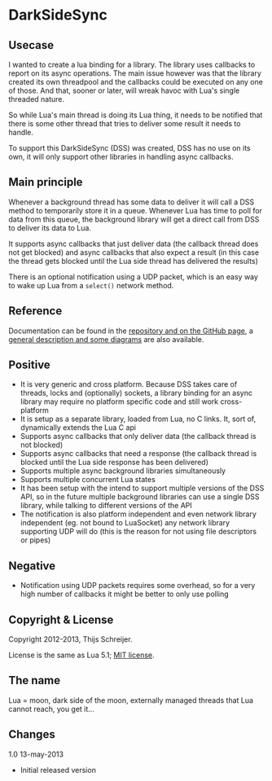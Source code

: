 DarkSideSync
============

Usecase
-------
I wanted to create a lua binding for a library. The library uses callbacks to report on its async operations. The main issue however was that the library created its own threadpool and the callbacks could be executed on any one of those. And that, sooner or later, will wreak havoc with Lua's single threaded nature.

So while Lua's main thread is doing its Lua thing, it needs to be notified that there is some other thread that tries to deliver some result it needs to handle. 

To support this DarkSideSync (DSS) was created, DSS has no use on its own, it will only support other libraries in handling async callbacks.

Main principle
--------------
Whenever a background thread has some data to deliver it will call a DSS method to temporarily store it in a queue. Whenever Lua has time to poll for data from this queue, the background library will get a direct call from DSS to deliver its data to Lua.

It supports async callbacks that just deliver data (the callback thread does not get blocked) and async callbacks that also expect a result (in this case the thread gets blocked until the Lua side thread has delivered the results)

There is an optional notification using a UDP packet, which is an easy way to wake up Lua from a `select()` network method.

Reference
---------
Documentation can be found in the [repository and on the GitHub page](http://tieske.github.com/DarkSideSync), a [general description and some diagrams](http://tieske.github.com/DarkSideSync/background_worker_lib_spec_0v4.pdf) are also available.

Positive
--------

- It is very generic and cross platform. Because DSS takes care of threads, locks and (optionally) sockets, a library binding for an async library may require no platform specific code and still work cross-platform
- It is setup as a separate library, loaded from Lua, no C links. It, sort of, dynamically extends the Lua C api
- Supports async callbacks that only deliver data (the callback thread is not blocked)
- Supports async callbacks that need a response (the callback thread is blocked until the Lua side response has been delivered)
- Supports multiple async background libraries simultaneously
- Supports multiple concurrent Lua states
- It has been setup with the intend to support multiple versions of the DSS API, so in the future multiple background libraries can use a single DSS library, while talking to different versions of the API
- The notification is also platform independent and even network library independent (eg. not bound to LuaSocket) any network library supporting UDP will do (this is the reason for not using file descriptors or pipes)

Negative
--------

- Notification using UDP packets requires some overhead, so for a very high number of callbacks it might be better to only use polling


Copyright & License
-------------------
Copyright 2012-2013, Thijs Schreijer.

License is the same as Lua 5.1; [MIT license](http://opensource.org/licenses/MIT).

The name
--------
Lua = moon, dark side of the moon, externally managed threads that Lua cannot reach, you get it...

Changes
-------

1.0  13-may-2013

- Initial released version